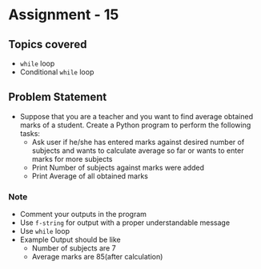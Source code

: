 # Assignment - 15

## Topics covered

- `while` loop
- Conditional `while` loop


## Problem Statement

- Suppose that you are a teacher and you want to find average obtained marks of a student. Create a Python program to perform the following tasks:
  - Ask user if he/she has entered marks against desired number of subjects and wants to calculate average so far or wants to enter marks for more subjects
  - Print Number of subjects against marks were added
  - Print Average of all obtained marks

### Note

- Comment your outputs in the program
- Use `f-string` for output with a proper understandable message
- Use `while` loop
- Example Output should be like
  - Number of subjects are 7
  - Average marks are 85(after calculation)
